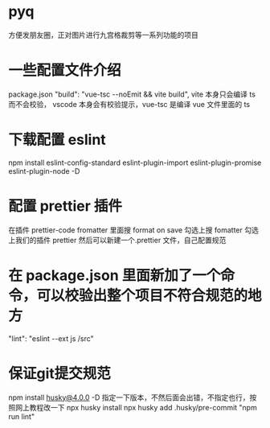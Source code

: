 # pyq

方便发朋友圈，正对图片进行九宫格裁剪等一系列功能的项目

# 一些配置文件介绍

package.json "build": "vue-tsc --noEmit && vite build",
vite 本身只会编译 ts 而不会校验， vscode 本身会有校验提示，vue-tsc 是编译 vue 文件里面的 ts

# 下载配置 eslint

npm install eslint-config-standard eslint-plugin-import
eslint-plugin-promise eslint-plugin-node -D

# 配置 prettier 插件

在插件 prettier-code fromatter 里面搜 format on save 勾选上搜 fomatter 勾选上我们的插件 prettier
然后可以新建一个.prettier 文件，自己配置规范

# 在 package.json 里面新加了一个命令，可以校验出整个项目不符合规范的地方

"lint": "eslint --ext js /src"

# 保证git提交规范
npm install husky@4.0.0 -D  指定一下版本，不然后面会出错，不指定也行，按照网上教程改一下
npx husky install
npx husky add .husky/pre-commit "npm run lint"
